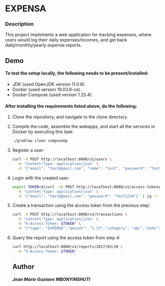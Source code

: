 # EXPENSA

### Description

This project implements a web application for tracking expenses, where users would log their daily expenses/incomes, and get back daily/monthly/yearly expense reports. 


## Demo

#### To test the setup locally, the following needs to be present/installed:
* JDK (used OpenJDK version 11.0.6).
* Docker (used version 19.03.8-ce).
* Docker Compose (used version 1.25.4).

#### After installing the requirements listed above, do the following:
1. Clone the repository, and navigate to the clone directory.
2. Compile the code, assemble the webapps, and start all the services in Docker by executing this task:
   ```bash
   ./gradlew clean composeUp
   ```
3. Register a user:
   ```bash
   curl -X POST http://localhost:8080/v1/users \
     -H 'Content-Type: application/json' \
     -d '{"email": "test@gmail.com", "name": "test", "password": "Test1234"}'
   ```
4. Login with the created user:
   ```bash
   export TOKEN=$(curl -sX POST http://localhost:8080/v1/access-tokens \
     -H 'Content-Type: application/json' \
     -d '{"email": "test@gmail.com", "password": "Test1234"}' | jq -r .token)
   ```
5. Create a transaction using the access token from the previous step:
   ```bash
   curl -X POST http://localhost:8080/v1/transactions \
     -H 'Content-Type: application/json' \
     -H "X-Access-Token: $TOKEN" \
     -d '{"type": "EXPENSE","amount": "1.23","category": "abc","date": "2017/03/20","comment": "xyz"}'
   ```
6. Query the report using the access token from step 4:
   ```bash
   curl http://localhost:8080/v1/reports/2017/03/20 \
     -H "X-Access-Token: $TOKEN"
   ```
   
   
   
   ## Author
   
   ##### Jean Marie Gustave MBONYINSHUTI
